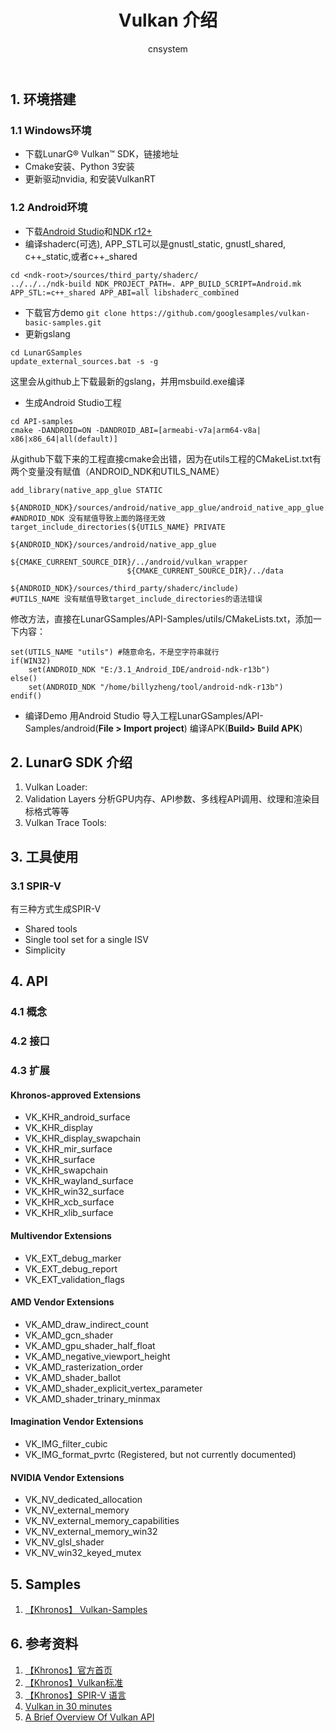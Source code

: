 ﻿---
title: Vulkan 介绍
author: cnsystem
layout: post
permalink: /vulkan.html
categories:
  - Vulkan
tags:
  - 图形学
  - Vulkan
---
## 1. 环境搭建

### 1.1 Windows环境
- 下载LunarG® Vulkan™ SDK，链接地址
- Cmake安装、Python 3安装
- 更新驱动nvidia, 和安装VulkanRT

### 1.2 Android环境
- 下载[Android Studio][1]和[NDK r12+][2]
- 编译shaderc(可选), APP_STL可以是gnustl_static, gnustl_shared, c++_static,或者c++_shared
```
cd <ndk-root>/sources/third_party/shaderc/
../../../ndk-build NDK_PROJECT_PATH=. APP_BUILD_SCRIPT=Android.mk APP_STL:=c++_shared APP_ABI=all libshaderc_combined
```
- 下载官方demo
``` git clone https://github.com/googlesamples/vulkan-basic-samples.git ```
- 更新gslang
``` 
cd LunarGSamples
update_external_sources.bat -s -g
```
这里会从github上下载最新的gslang，并用msbuild.exe编译
- 生成Android Studio工程
```ls 
cd API-samples
cmake -DANDROID=ON -DANDROID_ABI=[armeabi-v7a|arm64-v8a| x86|x86_64|all(default)]
```
从github下载下来的工程直接cmake会出错，因为在utils工程的CMakeList.txt有两个变量没有赋值（ANDROID_NDK和UTILS_NAME）
```
add_library(native_app_glue STATIC
    ${ANDROID_NDK}/sources/android/native_app_glue/android_native_app_glue.c)
#ANDROID_NDK 没有赋值导致上面的路径无效
target_include_directories(${UTILS_NAME} PRIVATE
                          ${ANDROID_NDK}/sources/android/native_app_glue
                          ${CMAKE_CURRENT_SOURCE_DIR}/../android/vulkan_wrapper
                          ${CMAKE_CURRENT_SOURCE_DIR}/../data
                          ${ANDROID_NDK}/sources/third_party/shaderc/include)
#UTILS_NAME 没有赋值导致target_include_directories的语法错误
```
修改方法，直接在LunarGSamples/API-Samples/utils/CMakeLists.txt，添加一下内容：
```
set(UTILS_NAME "utils") #随意命名，不是空字符串就行
if(WIN32)
    set(ANDROID_NDK "E:/3.1_Android_IDE/android-ndk-r13b")
else()
    set(ANDROID_NDK "/home/billyzheng/tool/android-ndk-r13b")
endif()
```

- 编译Demo
用Android Studio 导入工程LunarGSamples/API-Samples/android(**File > Import project**)
编译APK(**Build> Build APK**)

## 2. LunarG SDK 介绍

1. Vulkan Loader:
2. Validation Layers
分析GPU内存、API参数、多线程API调用、纹理和渲染目标格式等等
3. Vulkan Trace Tools:


## 3. 工具使用

### 3.1 SPIR-V
有三种方式生成SPIR-V

- Shared tools
- Single tool set for a single ISV
- Simplicity

## 4. API

### 4.1 概念

### 4.2 接口

### 4.3 扩展
#### Khronos-approved Extensions
- VK_KHR_android_surface
- VK_KHR_display
- VK_KHR_display_swapchain
- VK_KHR_mir_surface
- VK_KHR_surface
- VK_KHR_swapchain
- VK_KHR_wayland_surface
- VK_KHR_win32_surface
- VK_KHR_xcb_surface
- VK_KHR_xlib_surface
#### Multivendor Extensions
- VK_EXT_debug_marker
- VK_EXT_debug_report
- VK_EXT_validation_flags
#### AMD Vendor Extensions
- VK_AMD_draw_indirect_count
- VK_AMD_gcn_shader
- VK_AMD_gpu_shader_half_float
- VK_AMD_negative_viewport_height
- VK_AMD_rasterization_order
- VK_AMD_shader_ballot
- VK_AMD_shader_explicit_vertex_parameter
- VK_AMD_shader_trinary_minmax
#### Imagination Vendor Extensions
- VK_IMG_filter_cubic
- VK_IMG_format_pvrtc (Registered, but not currently documented)
#### NVIDIA Vendor Extensions
- VK_NV_dedicated_allocation
- VK_NV_external_memory
- VK_NV_external_memory_capabilities
- VK_NV_external_memory_win32
- VK_NV_glsl_shader
- VK_NV_win32_keyed_mutex


## 5. Samples
1. [【Khronos】 Vulkan-Samples](https://github.com/KhronosGroup/Vulkan-Samples)


## 6. 参考资料
1. [【Khronos】官方首页](https://www.khronos.org/registry/vulkan/)
2. [【Khronos】Vulkan标准](https://www.khronos.org/registry/vulkan/specs/1.0-extensions/xhtml/vkspec.html)
3. [【Khronos】SPIR-V 语言](https://www.khronos.org/registry/spir-v/)
4. [Vulkan in 30 minutes](http://renderdoc.org/vulkan-in-30-minutes.html)
5. [A Brief Overview Of Vulkan API](https://www.toptal.com/api-developers/a-brief-overview-of-vulkan-api)


[1]: https://developer.android.com/studio/index.html
[2]: https://github.com/android-ndk/ndk/wiki